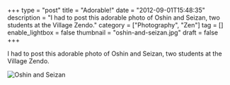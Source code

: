 +++
type = "post"
title = "Adorable!"
date = "2012-09-01T15:48:35"
description = "I had to post this adorable photo of Oshin and Seizan, two students at the Village Zendo."
category = ["Photography", "Zen"]
tag = []
enable_lightbox = false
thumbnail = "oshin-and-seizan.jpg"
draft = false
+++

<p>I had to post this adorable photo of Oshin and Seizan, two students at the Village Zendo.</p>
<p><img style="display:block; margin-left:auto; margin-right:auto;" src="oshin-and-seizan.jpg" alt="Oshin and Seizan" title="oshin-and-seizan.jpg" border="0"   /></p>

